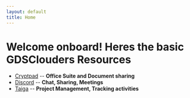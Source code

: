 ```yaml
---
layout: default
title: Home
---
```


# Welcome onboard! Heres the basic GDSClouders Resources

- [Cryptpad](https://cryptpad.fr) -- **Office Suite and Document sharing**
- [Discord](https://discord.com) -- **Chat, Sharing, Meetings**
- [Taiga](https://tree.taiga.io) -- **Project Management, Tracking activities**
